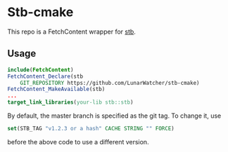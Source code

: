 # Stb-cmake

This repo is a FetchContent wrapper for [stb](https://github.com/nothings/stb).

## Usage

```cmake
include(FetchContent)
FetchContent_Declare(stb
    GIT_REPOSITORY https://github.com/LunarWatcher/stb-cmake)
FetchContent_MakeAvailable(stb)
...
target_link_libraries(your-lib stb::stb)
```

By default, the master branch is specified as the git tag. To change it, use
```cmake
set(STB_TAG "v1.2.3 or a hash" CACHE STRING "" FORCE)
```
before the above code to use a different version.
